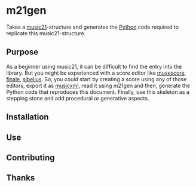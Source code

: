# m21gen

Takes a [music21](https://web.mit.edu/music21/)-structure and generates the
[Python](https://www.python.org/) code required to replicate this music21-structure.

## Purpose
As a beginner using music21, it can be difficult to find the entry into the library. But
you might be experienced with a score editor like [musescore](https://musescore.org),
[finale](https://www.finalemusic.com), [sibelius](https://www.avid.com/sibelius). So, you could
start by creating a score using any of those editors, export it as [musicxml](https://www.musicxml.com),
read it using m21gen and then, generate the Python code that reproduces this document.
Finally, use this skeleton as a stepping stone and add procedural or generative aspects.

## Installation

## Use

## Contributing

## Thanks
